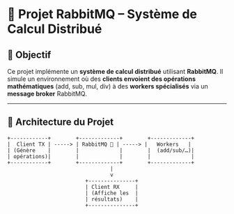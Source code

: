 # 🧮 Projet RabbitMQ – Système de Calcul Distribué

## 📌 Objectif
Ce projet implémente un **système de calcul distribué** utilisant **RabbitMQ**. Il simule un environnement où des **clients envoient des opérations mathématiques** (add, sub, mul, div) à des **workers spécialisés** via un **message broker** RabbitMQ.

---

## 🧱 Architecture du Projet

```plaintext
+------------+        +-------------+        +-------------+
|  Client TX | -----> | RabbitMQ 🐇 | -----> |   Workers   |
| (Génère    |        |             |        |  (add/sub/…)|
| opérations)|        |             |        |             |
+------------+        +-------------+        +-------------+
                                 |
                                 v
                         +---------------+
                         | Client RX     |
                         | (Affiche les  |
                         | résultats)    |
                         +---------------+
